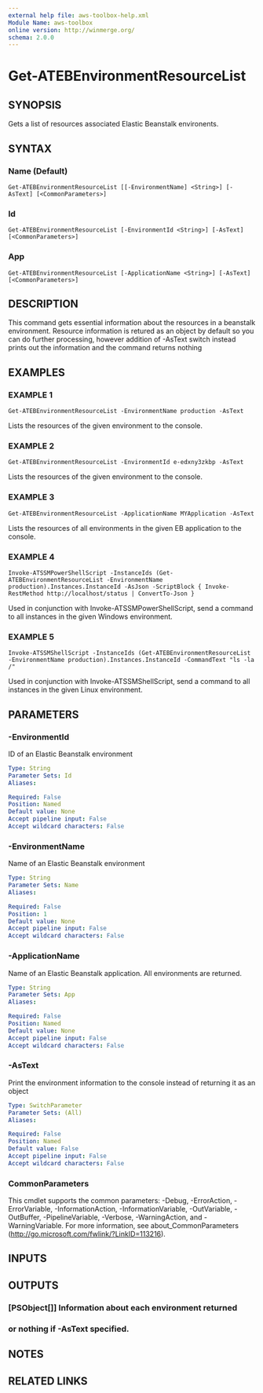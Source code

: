 ```yaml
---
external help file: aws-toolbox-help.xml
Module Name: aws-toolbox
online version: http://winmerge.org/
schema: 2.0.0
---
```


# Get-ATEBEnvironmentResourceList

## SYNOPSIS
Gets a list of resources associated Elastic Beanstalk environents.

## SYNTAX

### Name (Default)
```
Get-ATEBEnvironmentResourceList [[-EnvironmentName] <String>] [-AsText] [<CommonParameters>]
```

### Id
```
Get-ATEBEnvironmentResourceList [-EnvironmentId <String>] [-AsText] [<CommonParameters>]
```

### App
```
Get-ATEBEnvironmentResourceList [-ApplicationName <String>] [-AsText] [<CommonParameters>]
```

## DESCRIPTION
This command gets essential information about the resources in a beanstalk environment.
Resource information is retured as an object by default so you can do further processing,
however addition of -AsText switch instead prints out the information and the command returns nothing

## EXAMPLES

### EXAMPLE 1
```
Get-ATEBEnvironmentResourceList -EnvironmentName production -AsText
```

Lists the resources of the given environment to the console.

### EXAMPLE 2
```
Get-ATEBEnvironmentResourceList -EnvironmentId e-edxny3zkbp -AsText
```

Lists the resources of the given environment to the console.

### EXAMPLE 3
```
Get-ATEBEnvironmentResourceList -ApplicationName MYApplication -AsText
```

Lists the resources of all environments in the given EB application to the console.

### EXAMPLE 4
```
Invoke-ATSSMPowerShellScript -InstanceIds (Get-ATEBEnvironmentResourceList -EnvironmentName production).Instances.InstanceId -AsJson -ScriptBlock { Invoke-RestMethod http://localhost/status | ConvertTo-Json }
```

Used in conjunction with Invoke-ATSSMPowerShellScript, send a command to all instances in the given Windows environment.

### EXAMPLE 5
```
Invoke-ATSSMShellScript -InstanceIds (Get-ATEBEnvironmentResourceList -EnvironmentName production).Instances.InstanceId -CommandText "ls -la /"
```

Used in conjunction with Invoke-ATSSMShellScript, send a command to all instances in the given Linux environment.

## PARAMETERS

### -EnvironmentId
ID of an Elastic Beanstalk environment

```yaml
Type: String
Parameter Sets: Id
Aliases:

Required: False
Position: Named
Default value: None
Accept pipeline input: False
Accept wildcard characters: False
```

### -EnvironmentName
Name of an Elastic Beanstalk environment

```yaml
Type: String
Parameter Sets: Name
Aliases:

Required: False
Position: 1
Default value: None
Accept pipeline input: False
Accept wildcard characters: False
```

### -ApplicationName
Name of an Elastic Beanstalk application.
All environments are returned.

```yaml
Type: String
Parameter Sets: App
Aliases:

Required: False
Position: Named
Default value: None
Accept pipeline input: False
Accept wildcard characters: False
```

### -AsText
Print the environment information to the console instead of returning it as an object

```yaml
Type: SwitchParameter
Parameter Sets: (All)
Aliases:

Required: False
Position: Named
Default value: False
Accept pipeline input: False
Accept wildcard characters: False
```

### CommonParameters
This cmdlet supports the common parameters: -Debug, -ErrorAction, -ErrorVariable, -InformationAction, -InformationVariable, -OutVariable, -OutBuffer, -PipelineVariable, -Verbose, -WarningAction, and -WarningVariable.
For more information, see about_CommonParameters (http://go.microsoft.com/fwlink/?LinkID=113216).

## INPUTS

## OUTPUTS

### [PSObject[]] Information about each environment returned
### or nothing if -AsText specified.
## NOTES

## RELATED LINKS
